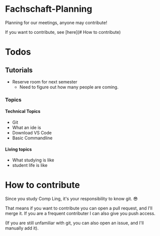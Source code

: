 # Fachschaft-Planning


Planning for our meetings, anyone may contribute!

If you want to contribute, see [here](# How to contribute)

# Todos

## Tutorials

- Reserve room for next semester 
  - Need to figure out how many people are coming. 

### Topics

#### Technical Topics
- Git
- What an ide is
- Download VS Code
- Basic Commandline

#### Living topics 
- What studying is like 
- student life is like



# How to contribute

Since you study Comp Ling, it's your responsibility to know git. 😎  

That means if you want to contribute you can open a pull request, and I'll merge it.
If you are a frequent contributer I can also give you push access. 

(If you are still unfamiliar with git, you can also open an issue, and I'll manually add it). 





